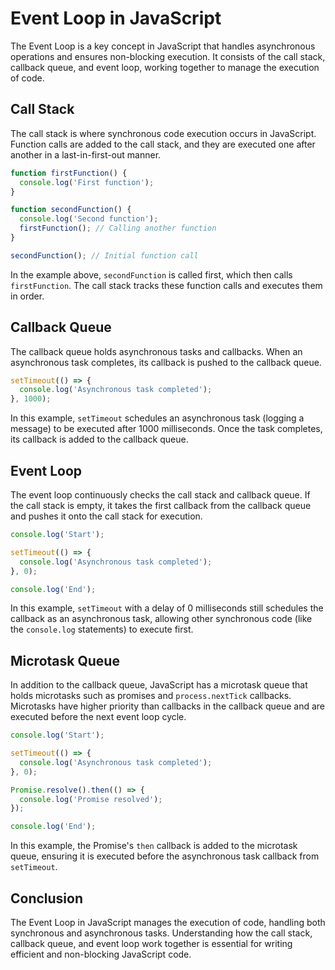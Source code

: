 # Event Loop in JavaScript

The Event Loop is a key concept in JavaScript that handles asynchronous operations and ensures non-blocking execution. It consists of the call stack, callback queue, and event loop, working together to manage the execution of code.

## Call Stack

The call stack is where synchronous code execution occurs in JavaScript. Function calls are added to the call stack, and they are executed one after another in a last-in-first-out manner.

```javascript
function firstFunction() {
  console.log('First function');
}

function secondFunction() {
  console.log('Second function');
  firstFunction(); // Calling another function
}

secondFunction(); // Initial function call
```

In the example above, `secondFunction` is called first, which then calls `firstFunction`. The call stack tracks these function calls and executes them in order.

## Callback Queue

The callback queue holds asynchronous tasks and callbacks. When an asynchronous task completes, its callback is pushed to the callback queue.

```javascript
setTimeout(() => {
  console.log('Asynchronous task completed');
}, 1000);
```

In this example, `setTimeout` schedules an asynchronous task (logging a message) to be executed after 1000 milliseconds. Once the task completes, its callback is added to the callback queue.

## Event Loop

The event loop continuously checks the call stack and callback queue. If the call stack is empty, it takes the first callback from the callback queue and pushes it onto the call stack for execution.

```javascript
console.log('Start');

setTimeout(() => {
  console.log('Asynchronous task completed');
}, 0);

console.log('End');
```

In this example, `setTimeout` with a delay of 0 milliseconds still schedules the callback as an asynchronous task, allowing other synchronous code (like the `console.log` statements) to execute first.

## Microtask Queue

In addition to the callback queue, JavaScript has a microtask queue that holds microtasks such as promises and `process.nextTick` callbacks. Microtasks have higher priority than callbacks in the callback queue and are executed before the next event loop cycle.

```javascript
console.log('Start');

setTimeout(() => {
  console.log('Asynchronous task completed');
}, 0);

Promise.resolve().then(() => {
  console.log('Promise resolved');
});

console.log('End');
```

In this example, the Promise's `then` callback is added to the microtask queue, ensuring it is executed before the asynchronous task callback from `setTimeout`.

## Conclusion

The Event Loop in JavaScript manages the execution of code, handling both synchronous and asynchronous tasks. Understanding how the call stack, callback queue, and event loop work together is essential for writing efficient and non-blocking JavaScript code.
